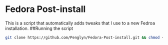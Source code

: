 # Fedora Post-install
This is a script that automatically adds tweaks that I use to a new Fedroa installation.
##Running the script
```bash
git clone https://github.com/Penglyn/Fedora-Post-install.git && chmod +x Fedora-Post-Install/install.sh && Fedora-Post-Install/install.sh
```
